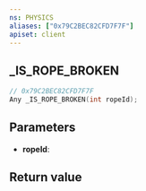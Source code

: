 ```yaml
---
ns: PHYSICS
aliases: ["0x79C2BEC82CFD7F7F"]
apiset: client
---
```

## _IS_ROPE_BROKEN

```c
// 0x79C2BEC82CFD7F7F
Any _IS_ROPE_BROKEN(int ropeId);
```


## Parameters
* **ropeId**:

## Return value

